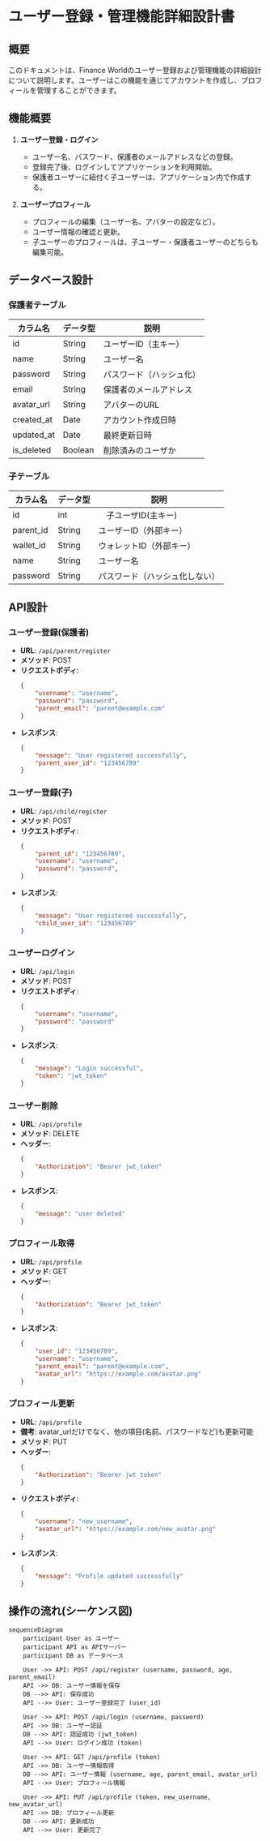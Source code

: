 # ユーザー登録・管理機能詳細設計書

## 概要

このドキュメントは、Finance Worldのユーザー登録および管理機能の詳細設計について説明します。ユーザーはこの機能を通じてアカウントを作成し、プロフィールを管理することができます。

## 機能概要

1. **ユーザー登録・ログイン**
    - ユーザー名、パスワード、保護者のメールアドレスなどの登録。
    - 登録完了後、ログインしてアプリケーションを利用開始。
    - 保護者ユーザーに紐付く子ユーザーは、アプリケーション内で作成する。
    
2. **ユーザープロフィール**
    - プロフィールの編集（ユーザー名、アバターの設定など）。
    - ユーザー情報の確認と更新。
    - 子ユーザーのプロフィールは、子ユーザー・保護者ユーザーのどちらも編集可能。

## データベース設計

### 保護者テーブル

| カラム名         | データ型   | 説明             |
|--------------|--------|--------------------|
| id           | String | ユーザーID（主キー）     |
| name         | String | ユーザー名              |
| password     | String | パスワード（ハッシュ化）  |
| email        | String | 保護者のメールアドレス    |
| avatar_url   | String | アバターのURL          |
| created_at   | Date   | アカウント作成日時       |
| updated_at   | Date   | 最終更新日時           |
| is_deleted   | Boolean| 削除済みのユーザか      |

### 子テーブル
| カラム名         | データ型   | 説明                |
|--------------|--------|------------------------|
| id           | int    |　子ユーザID(主キー)        |
| parent_id    | String | ユーザーID（外部キー）     |
| wallet_id    | String | ウォレットID（外部キー）    |
| name         | String | ユーザー名                 |
| password     | String | パスワード（ハッシュ化しない）|

## API設計

### ユーザー登録(保護者)

- **URL**: `/api/parent/register`
- **メソッド**: POST
- **リクエストボディ**:
    ```json
    {
        "username": "username",
        "password": "password",
        "parent_email": "parent@example.com"
    }
    ```
- **レスポンス**:
    ```json
    {
        "message": "User registered successfully",
        "parent_user_id": "123456789"
    }
    ```

### ユーザー登録(子)

- **URL**: `/api/child/register`
- **メソッド**: POST
- **リクエストボディ**:
    ```json
    {
        "parent_id": "123456789",
        "username": "username",
        "password": "password",
    }
    ```
- **レスポンス**:
    ```json
    {
        "message": "User registered successfully",
        "child_user_id": "123456789"
    }
    ```
### ユーザーログイン

- **URL**: `/api/login`
- **メソッド**: POST
- **リクエストボディ**:
    ```json
    {
        "username": "username",
        "password": "password"
    }
    ```
- **レスポンス**:
    ```json
    {
        "message": "Login successful",
        "token": "jwt_token"
    }
    ```

### ユーザー削除

- **URL**: `/api/profile`
- **メソッド**: DELETE
- **ヘッダー**: 
    ```json
    {
        "Authorization": "Bearer jwt_token"
    }
    ```
- **レスポンス**:
    ```json
    {
        "message": "user deleted"
    }
    ```
### プロフィール取得

- **URL**: `/api/profile`
- **メソッド**: GET
- **ヘッダー**: 
    ```json
    {
        "Authorization": "Bearer jwt_token"
    }
    ```
- **レスポンス**:
    ```json
    {
        "user_id": "123456789",
        "username": "username",
        "parent_email": "parent@example.com",
        "avatar_url": "https://example.com/avatar.png"
    }
    ```

### プロフィール更新

- **URL**: `/api/profile`
- **備考**: avatar_urlだけでなく、他の項目(名前、パスワードなど)も更新可能
- **メソッド**: PUT
- **ヘッダー**: 
    ```json
    {
        "Authorization": "Bearer jwt_token"
    }
    ```
- **リクエストボディ**:
    ```json
    {
        "username": "new_username",
        "avatar_url": "https://example.com/new_avatar.png"
    }
    ```
- **レスポンス**:
    ```json
    {
        "message": "Profile updated successfully"
    }
    ```

## 操作の流れ(シーケンス図)
```mermaid
sequenceDiagram
    participant User as ユーザー
    participant API as APIサーバー
    participant DB as データベース

    User ->> API: POST /api/register (username, password, age, parent_email)
    API ->> DB: ユーザー情報を保存
    DB -->> API: 保存成功
    API -->> User: ユーザー登録完了 (user_id)

    User ->> API: POST /api/login (username, password)
    API ->> DB: ユーザー認証
    DB -->> API: 認証成功 (jwt_token)
    API -->> User: ログイン成功 (token)

    User ->> API: GET /api/profile (token)
    API ->> DB: ユーザー情報取得
    DB -->> API: ユーザー情報 (username, age, parent_email, avatar_url)
    API -->> User: プロフィール情報

    User ->> API: PUT /api/profile (token, new_username, new_avatar_url)
    API ->> DB: プロフィール更新
    DB -->> API: 更新成功
    API -->> User: 更新完了